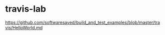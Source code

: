 # travis-lab
https://github.com/softwaresaved/build_and_test_examples/blob/master/travis/HelloWorld.md
